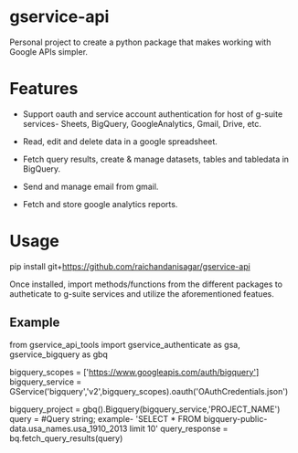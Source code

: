 # gservice-api
Personal project to create a python package that makes working with Google APIs simpler.

# Features
- Support oauth and service account authentication for host of g-suite services- Sheets, BigQuery, GoogleAnalytics, Gmail, Drive, etc.

- Read, edit and delete data in a google spreadsheet.

- Fetch query results, create & manage datasets, tables and tabledata in BigQuery.

- Send and manage email from gmail.

- Fetch and store google analytics reports.


# Usage
pip install git+https://github.com/raichandanisagar/gservice-api

Once installed, import methods/functions from the different packages to autheticate to g-suite services and utilize the aforementioned featues.


## Example

from gservice_api_tools import gservice_authenticate as gsa, gservice_bigquery as gbq

bigquery_scopes = ['https://www.googleapis.com/auth/bigquery']
bigquery_service = GService('bigquery','v2',bigquery_scopes).oauth('OAuthCredentials.json')

bigquery_project = gbq().Bigquery(bigquery_service,'PROJECT_NAME')
query = #Query string; example- 'SELECT * FROM bigquery-public-data.usa_names.usa_1910_2013 limit 10'
query_response = bq.fetch_query_results(query)
